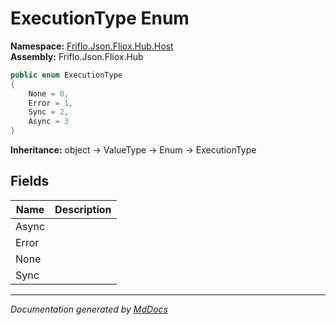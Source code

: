 ﻿<!--  
  <auto-generated>   
    The contents of this file were generated by a tool.  
    Changes to this file may be list if the file is regenerated  
  </auto-generated>   
-->

# ExecutionType Enum

**Namespace:** [Friflo.Json.Fliox.Hub.Host](../index.md)  
**Assembly:** Friflo.Json.Fliox.Hub

```csharp
public enum ExecutionType
{
    None = 0,
    Error = 1,
    Sync = 2,
    Async = 3
}
```

**Inheritance:** object → ValueType → Enum → ExecutionType

## Fields

| Name  | Description |
| ----- | ----------- |
| Async |             |
| Error |             |
| None  |             |
| Sync  |             |

___

*Documentation generated by [MdDocs](https://github.com/ap0llo/mddocs)*
